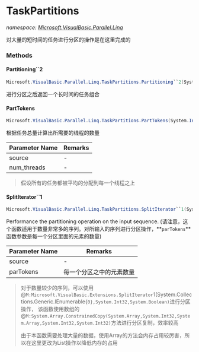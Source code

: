 ﻿# TaskPartitions
_namespace: [Microsoft.VisualBasic.Parallel.Linq](./index.md)_

对大量的短时间的任务进行分区的操作是在这里完成的



### Methods

#### Partitioning``2
```csharp
Microsoft.VisualBasic.Parallel.Linq.TaskPartitions.Partitioning``2(System.Collections.Generic.IEnumerable{``0},System.Int32,System.Func{``0,``1},System.Func{``0,System.Boolean})
```
进行分区之后返回一个长时间的任务组合

#### PartTokens
```csharp
Microsoft.VisualBasic.Parallel.Linq.TaskPartitions.PartTokens(System.Int32,System.Int32)
```
根据任务总量计算出所需要的线程的数量

|Parameter Name|Remarks|
|--------------|-------|
|source|-|
|num_threads|-|

> 假设所有的任务都被平均的分配到每一个线程之上

#### SplitIterator``1
```csharp
Microsoft.VisualBasic.Parallel.Linq.TaskPartitions.SplitIterator``1(System.Collections.Generic.IEnumerable{``0},System.Int32,System.Boolean)
```
Performance the partitioning operation on the input sequence.
 (请注意，这个函数适用于数量非常多的序列。对所输入的序列进行分区操作，**`parTokens`**函数参数是每一个分区里面的元素的数量)

|Parameter Name|Remarks|
|--------------|-------|
|source|-|
|parTokens|每一个分区之中的元素数量|

> 对于数量较少的序列，可以使用@``M:Microsoft.VisualBasic.Extensions.SplitIterator``1(System.Collections.Generic.IEnumerable{``0},System.Int32,System.Boolean)``进行分区操作，
>  该函数使用数组的@``M:System.Array.ConstrainedCopy(System.Array,System.Int32,System.Array,System.Int32,System.Int32)``方法进行分区复制，效率较高
>  
>  由于本函数需要处理大量的数据，使用Array的方法会内存占用较厉害，所以在这里更改为List操作以降低内存的占用
>  


